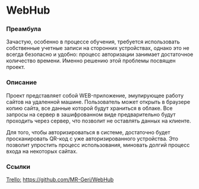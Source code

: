 # WebHub

### Преамбула
Зачастую, особенно в процессе обучения, требуется использовать собственные учетные записи
на сторонних устройствах, однако это не всегда безопасно и удобно: процесс авторизации занимает
достаточное количество времени. Именно решению этой проблемы посвящен проект.

### Описание
Проект представляет собой WEB-приложение, эмулирующее работу сайтов на удаленной машине.
Пользователь может открыть в браузере копию сайта, все данные которой будут храниться в облаке.
Все запросы на сервер в зашифрованном виде предварительно будут проходить через сервер, что позволит
не оставлять данных на клиенте.

Для того, чтобы авторизироваться в системе, достаточно будет просканировать QR-код с уже авторизированного
устройства. Это позволит упростить процесс использования, миновать долгий процесс входа на некоторых сайтах.

### Ссылки
<ins>Trello:</ins> https://github.com/MR-Geri/WebHub
